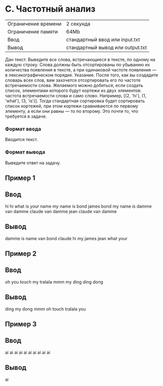 # C. Частотный анализ
|  |  |
|--|--|
|Ограничение времени | 2 секунда |
|Ограничение памяти | 64Mb|
|Ввод | стандартный ввод или input.txt|
|Вывод | стандартный вывод или output.txt|

Дан текст. Выведите все слова, встречающиеся в тексте, по одному на каждую строку. Слова должны быть отсортированы по убыванию их количества появления в тексте, а при одинаковой частоте появления — в лексикографическом порядке. Указание. После того, как вы создадите словарь всех слов, вам захочется отсортировать его по частоте встречаемости слова. Желаемого можно добиться, если создать список, элементами которого будут кортежи из двух элементов: частота встречаемости слова и само слово. Например, [(2, 'hi'), (1, 'what'), (3, 'is')]. Тогда стандартная сортировка будет сортировать список кортежей, при этом кортежи сравниваются по первому элементу, а если они равны — то по второму. Это почти то, что требуется в задаче.

### Формат ввода

Вводится текст.

### Формат вывода

Выведите ответ на задачу.

## Пример 1
## Ввод	
hi
hi
what is your name
my name is bond
james bond
my name is damme
van damme
claude van damme
jean claude van damme



## Вывод
damme
is
name
van
bond
claude
hi
my
james
jean
what
your



## Пример 2
## Ввод	
oh you touch my tralala
mmm my ding ding dong


## Вывод
ding
my
dong
mmm
oh
touch
tralala
you


## Пример 3
## Ввод	
ai ai ai ai ai ai ai ai ai ai


## Вывод
ai






